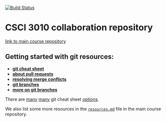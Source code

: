 [![Build Status](https://travis-ci.org/muzny/csci3010-fall2019-collab.svg?branch=master)](https://travis-ci.org/muzny/csci3010-fall2019-collab)

CSCI 3010 collaboration repository
==================
[link to main course repository](https://github.com/muzny/csci3010-cuboulder)


Getting started with git resources:
----------------
- [__git cheat sheet__](https://www.atlassian.com/dam/jcr:8132028b-024f-4b6b-953e-e68fcce0c5fa/atlassian-git-cheatsheet.pdf)
- [__about pull requests__](https://help.github.com/articles/about-pull-requests/)
- [__resolving merge conflicts__](https://help.github.com/articles/resolving-a-merge-conflict-using-the-command-line/)
- [__git branches__](https://www.atlassian.com/git/tutorials/using-branches)  
- [__more on git branches__](https://git-scm.com/book/en/v2/Git-Branching-Branches-in-a-Nutshell)


There are [many](https://www.git-tower.com/blog/git-cheat-sheet/) [many](https://services.github.com/on-demand/downloads/github-git-cheat-sheet.pdf) git cheat sheet [options](https://about.gitlab.com/images/press/git-cheat-sheet.pdf).

We also list some more resources in the [`resources.md`](https://github.com/muzny/csci3010-cuboulder/blob/master/resources.md) file in the main course repository.
